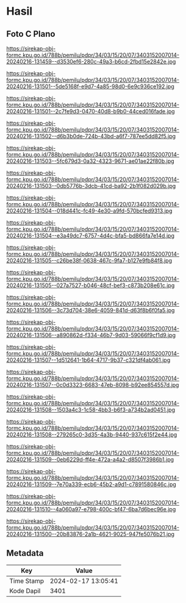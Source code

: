 # Hasil

## Foto C Plano

https://sirekap-obj-formc.kpu.go.id/788b/pemilu/pdpr/34/03/15/20/07/3403152007014-20240216-131459--d3530ef6-280c-49a3-b6cd-2fbd15e2842e.jpg

https://sirekap-obj-formc.kpu.go.id/788b/pemilu/pdpr/34/03/15/20/07/3403152007014-20240216-131501--5de5168f-e9d7-4a85-98d0-6e9c936ce192.jpg

https://sirekap-obj-formc.kpu.go.id/788b/pemilu/pdpr/34/03/15/20/07/3403152007014-20240216-131501--2c7fe9d3-0470-40d8-b9b0-44ced016fade.jpg

https://sirekap-obj-formc.kpu.go.id/788b/pemilu/pdpr/34/03/15/20/07/3403152007014-20240216-131502--d6b3b0de-724b-43bd-a6f7-787ee5dd82f5.jpg

https://sirekap-obj-formc.kpu.go.id/788b/pemilu/pdpr/34/03/15/20/07/3403152007014-20240216-131503--5fc679d3-0a32-4323-9671-ae01ae22f80b.jpg

https://sirekap-obj-formc.kpu.go.id/788b/pemilu/pdpr/34/03/15/20/07/3403152007014-20240216-131503--0db5776b-3dcb-41cd-ba92-2b1f082d029b.jpg

https://sirekap-obj-formc.kpu.go.id/788b/pemilu/pdpr/34/03/15/20/07/3403152007014-20240216-131504--018d441c-fc49-4e30-a9fd-570bcfed9313.jpg

https://sirekap-obj-formc.kpu.go.id/788b/pemilu/pdpr/34/03/15/20/07/3403152007014-20240216-131504--e3a49dc7-6757-4d4c-bfa5-bd866fa7e14d.jpg

https://sirekap-obj-formc.kpu.go.id/788b/pemilu/pdpr/34/03/15/20/07/3403152007014-20240216-131505--c26be38f-0638-467c-9fa7-b127e9fb84f8.jpg

https://sirekap-obj-formc.kpu.go.id/788b/pemilu/pdpr/34/03/15/20/07/3403152007014-20240216-131505--027a7527-b046-48cf-bef3-c873b208e61c.jpg

https://sirekap-obj-formc.kpu.go.id/788b/pemilu/pdpr/34/03/15/20/07/3403152007014-20240216-131506--3c73d704-38e6-4059-841d-d63f8b6f0fa5.jpg

https://sirekap-obj-formc.kpu.go.id/788b/pemilu/pdpr/34/03/15/20/07/3403152007014-20240216-131506--a890862d-f334-46b7-9d03-59066f9cf1d9.jpg

https://sirekap-obj-formc.kpu.go.id/788b/pemilu/pdpr/34/03/15/20/07/3403152007014-20240216-131507--1d512641-1b64-4717-9b37-c321df4ab061.jpg

https://sirekap-obj-formc.kpu.go.id/788b/pemilu/pdpr/34/03/15/20/07/3403152007014-20240216-131507--0c0d3323-6683-47eb-8098-b92ee854557d.jpg

https://sirekap-obj-formc.kpu.go.id/788b/pemilu/pdpr/34/03/15/20/07/3403152007014-20240216-131508--1503a4c3-1c58-4bb3-b6f3-a734b2ad0451.jpg

https://sirekap-obj-formc.kpu.go.id/788b/pemilu/pdpr/34/03/15/20/07/3403152007014-20240216-131508--279265c0-3d35-4a3b-9440-937c615f2e44.jpg

https://sirekap-obj-formc.kpu.go.id/788b/pemilu/pdpr/34/03/15/20/07/3403152007014-20240216-131509--0eb6229d-ff4e-472a-a4a2-d8507f3986b1.jpg

https://sirekap-obj-formc.kpu.go.id/788b/pemilu/pdpr/34/03/15/20/07/3403152007014-20240216-131509--7e70a339-ecb6-45b2-a9d1-c7891580846c.jpg

https://sirekap-obj-formc.kpu.go.id/788b/pemilu/pdpr/34/03/15/20/07/3403152007014-20240216-131510--4a060a97-e798-400c-bf47-6ba7d6bec96e.jpg

https://sirekap-obj-formc.kpu.go.id/788b/pemilu/pdpr/34/03/15/20/07/3403152007014-20240216-131500--20b83876-2a1b-4621-9025-947fe5076b21.jpg


## Metadata

| Key        | Value               |
| ---------- | ------------------- |
| Time Stamp | 2024-02-17 13:05:41 |
| Kode Dapil | 3401                |



